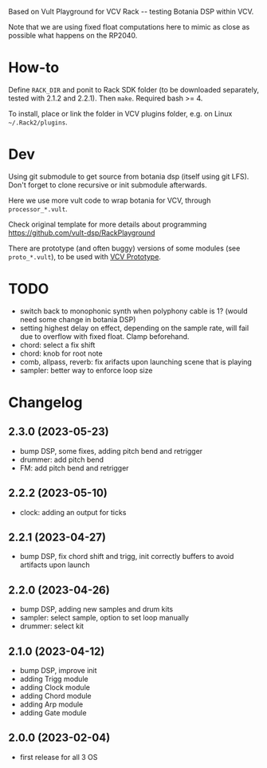 
Based on Vult Playground for VCV Rack -- testing Botania DSP within VCV.

Note that we are using fixed float computations here to mimic as close as possible what happens on the RP2040.

# How-to

Define `RACK_DIR` and ponit to Rack SDK folder (to be downloaded separately, tested with 2.1.2 and 2.2.1). Then `make`. Required bash >= 4.

To install, place or link the folder in VCV plugins folder, e.g. on Linux `~/.Rack2/plugins`.

# Dev

Using git submodule to get source from botania dsp (itself using git LFS). Don't forget to clone recursive or init submodule afterwards.

Here we use more vult code to wrap botania for VCV, through `processor_*.vult`.

Check original template for more details about programming https://github.com/vult-dsp/RackPlayground

There are prototype (and often buggy) versions of some modules (see `proto_*.vult`), to be used with [VCV Prototype](https://github.com/VCVRack/VCV-Prototype).

# TODO

- switch back to monophonic synth when polyphony cable is 1? (would need some change in botania DSP)
- setting highest delay on effect, depending on the sample rate, will fail due to overflow with fixed float. Clamp beforehand.
- chord: select a fix shift
- chord: knob for root note
- comb, allpass, reverb: fix arifacts upon launching scene that is playing
- sampler: better way to enforce loop size

# Changelog

## 2.3.0 (2023-05-23)

- bump DSP, some fixes, adding pitch bend and retrigger
- drummer: add pitch bend
- FM: add pitch bend and retrigger

## 2.2.2 (2023-05-10)

- clock: adding an output for ticks

## 2.2.1 (2023-04-27)

- bump DSP, fix chord shift and trigg, init correctly buffers to avoid artifacts upon launch

## 2.2.0 (2023-04-26)

- bump DSP, adding new samples and drum kits
- sampler: select sample, option to set loop manually
- drummer: select kit

## 2.1.0 (2023-04-12)

- bump DSP, improve init
- adding Trigg module
- adding Clock module
- adding Chord module
- adding Arp module
- adding Gate module

## 2.0.0 (2023-02-04)

- first release for all 3 OS

